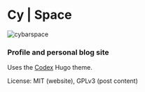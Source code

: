 # Cy | Space

![cybarspace](https://raw.githubusercontent.com/cybardev/cybardev.github.io/main/images/cybardev-web-preview.png)

### Profile and personal blog site

Uses the [Codex](https://themes.gohugo.io/hugo-theme-codex/) Hugo theme.

License: MIT (website), GPLv3 (post content)
